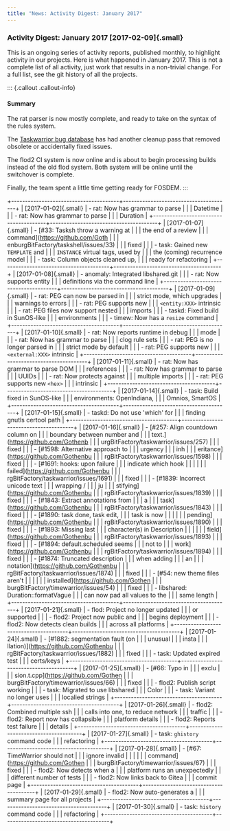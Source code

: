 ```yaml
---
title: "News: Activity Digest: January 2017"
---
```


### Activity Digest: January 2017 [2017-02-09]{.small}

This is an ongoing series of activity reports, published monthly, to highlight
activity in our projects. Here is what happened in January 2017. This is not a
complete list of all activity, just work that results in a non-trivial change.
For a full list, see the git history of all the projects.

::: {.callout .callout-info}
#### Summary

The rat parser is now mostly complete, and ready to take on the syntax of the
rules system.

The [Taskwarrior bug
database](https://github.com/GothenburgBitFactory/taskwarrior/issues) haѕ had
another cleanup pass that removed obsolete or accidentally fixed issues.

The flod2 CI system is now online and is about to begin processing builds
instead of the old flod system. Both system will be online until the switchover
is complete.

Finally, the team spent a little time getting ready for FOSDEM.
:::

+---------------------------------------+---------------------------------------+
| [2017-01-02]{.small}                  | -   rat: Now has grammar to parse     |
|                                       |     Datetime                          |
|                                       | -   rat: Now has grammar to parse     |
|                                       |     Duration                          |
+---------------------------------------+---------------------------------------+
| [2017-01-07]{.small}                  | -   [\#33: Tasksh throw a warning at  |
|                                       |     the end of a review               |
|                                       |     command](https://github.com/Goth  |
|                                       | enburgBitFactory/taskshell/issues/33) |
|                                       |     fixed                             |
|                                       | -   task: Gained new `TEMPLATE` and   |
|                                       |     `INSTANCE` virtual tags, used by  |
|                                       |     the (coming) recurrence model     |
|                                       | -   task: Column objects cleaned up,  |
|                                       |     ready for refactoring             |
+---------------------------------------+---------------------------------------+
| [2017-01-08]{.small}                  | -   anomaly: Integrated libshared.git |
|                                       | -   rat: Now supports entity          |
|                                       |     definitions via the command line  |
+---------------------------------------+---------------------------------------+
| [2017-01-09]{.small}                  | -   rat: PEG can now be parsed in     |
|                                       |     strict mode, which upgrades       |
|                                       |     warnings to errors                |
|                                       | -   rat: PEG supports new             |
|                                       |     `<entity:XXX>` intrinsic          |
|                                       | -   rat: PEG files now support nested |
|                                       |     imports                           |
|                                       | -   taskd: Fixed build in SunOS-like  |
|                                       |     environments                      |
|                                       | -   timew: Now has a `resize` command |
+---------------------------------------+---------------------------------------+
| [2017-01-10]{.small}                  | -   rat: Now reports runtime in debug |
|                                       |     mode                              |
|                                       | -   rat: Now has grammar to parse     |
|                                       |     clog rule sets                    |
|                                       | -   rat: PEG is no longer parsed in   |
|                                       |     strict mode by default            |
|                                       | -   rat: PEG supports new             |
|                                       |     `<external:XXX>` intrinsic        |
+---------------------------------------+---------------------------------------+
| [2017-01-11]{.small}                  | -   rat: Now has grammar to parse DOM |
|                                       |     references                        |
|                                       | -   rat: Now has grammar to parse     |
|                                       |     UUIDs                             |
|                                       | -   rat: Now protects against         |
|                                       |     multiple imports                  |
|                                       | -   rat: PEG supports new `<hex>`     |
|                                       |     intrinsic                         |
+---------------------------------------+---------------------------------------+
| [2017-01-14]{.small}                  | -   task: Build fixed in SunOS-like   |
|                                       |     environments: OpenIndiana,        |
|                                       |     Omnios, SmartOS                   |
+---------------------------------------+---------------------------------------+
| [2017-01-15]{.small}                  | -   taskd: Do not use \'which\' for   |
|                                       |     finding gnutls certool path       |
+---------------------------------------+---------------------------------------+
| [2017-01-16]{.small}                  | -   [\#257: Align countdown column on |
|                                       |     boundary between number and       |
|                                       |     text.](https://github.com/Gothenb |
|                                       | urgBitFactory/taskwarrior/issues/257) |
|                                       |     fixed                             |
|                                       | -   [\#1598: Alternative approach to  |
|                                       |     urgency                           |
|                                       |     inh                               |
|                                       | eritance](https://github.com/Gothenbu |
|                                       | rgBitFactory/taskwarrior/issues/1598) |
|                                       |     fixed                             |
|                                       | -   [\#1691: hooks: upon failure      |
|                                       |     indicate which hook               |
|                                       |                                       |
|                                       |   failed](https://github.com/Gothenbu |
|                                       | rgBitFactory/taskwarrior/issues/1691) |
|                                       |     fixed                             |
|                                       | -   [\#1839: Incorrect unicode text   |
|                                       |     wrapping /                        |
|                                       |     ju                                |
|                                       | stifying](https://github.com/Gothenbu |
|                                       | rgBitFactory/taskwarrior/issues/1839) |
|                                       |     fixed                             |
|                                       | -   [\#1843: Extract annotations from |
|                                       |     a                                 |
|                                       |     task](https://github.com/Gothenbu |
|                                       | rgBitFactory/taskwarrior/issues/1843) |
|                                       |     fixed                             |
|                                       | -   [\#1890: task done, task edit,    |
|                                       |     task is now                       |
|                                       |                                       |
|                                       |  pending](https://github.com/Gothenbu |
|                                       | rgBitFactory/taskwarrior/issues/1890) |
|                                       |     fixed                             |
|                                       | -   [\#1893: Missing last             |
|                                       |     character(s) in Description       |
|                                       |                                       |
|                                       |    field](https://github.com/Gothenbu |
|                                       | rgBitFactory/taskwarrior/issues/1893) |
|                                       |     fixed                             |
|                                       | -   [\#1894: default.scheduled seems  |
|                                       |     not to                            |
|                                       |     work](https://github.com/Gothenbu |
|                                       | rgBitFactory/taskwarrior/issues/1894) |
|                                       |     fixed                             |
|                                       | -   [\#1874: Truncated description    |
|                                       |     when adding                       |
|                                       |     an                                |
|                                       | notation](https://github.com/Gothenbu |
|                                       | rgBitFactory/taskwarrior/issues/1874) |
|                                       |     fixed                             |
|                                       | -   [\#54: new theme files aren\'t    |
|                                       |                                       |
|                                       |  installed](https://github.com/Gothen |
|                                       | burgBitFactory/timewarrior/issues/54) |
|                                       |     fixed                             |
|                                       | -   libshared: Duration::formatVague  |
|                                       |     can now pad all values to the     |
|                                       |     same length                       |
+---------------------------------------+---------------------------------------+
| [2017-01-21]{.small}                  | -   flod: Project no longer updated   |
|                                       |     or supported                      |
|                                       | -   flod2: Project now public and     |
|                                       |     begins deployment                 |
|                                       | -   flod2: Now detects clean builds   |
|                                       |     across all platforms              |
+---------------------------------------+---------------------------------------+
| [2017-01-24]{.small}                  | -   [\#1882: segmentation fault (on   |
|                                       |     unusual                           |
|                                       |     insta                             |
|                                       | llation)](https://github.com/Gothenbu |
|                                       | rgBitFactory/taskwarrior/issues/1882) |
|                                       |     fixed                             |
|                                       | -   task: Updated expired test        |
|                                       |     certs/keys                        |
+---------------------------------------+---------------------------------------+
| [2017-01-25]{.small}                  | -   [\#66: Typo in                    |
|                                       |     exclu                             |
|                                       | sion.t.cpp](https://github.com/Gothen |
|                                       | burgBitFactory/timewarrior/issues/66) |
|                                       |     fixed                             |
|                                       | -   flod2: Publish script working     |
|                                       | -   task: Migrated to use libshared   |
|                                       |     Color                             |
|                                       | -   task: Variant no longer uses      |
|                                       |     localied strings                  |
+---------------------------------------+---------------------------------------+
| [2017-01-26]{.small}                  | -   flod2: Combined multiple ssh      |
|                                       |     calls into one, to reduce network |
|                                       |     traffic                           |
|                                       | -   flod2: Report now has collapsible |
|                                       |     platform details                  |
|                                       | -   flod2: Reports test failure       |
|                                       |     details                           |
+---------------------------------------+---------------------------------------+
| [2017-01-27]{.small}                  | -   task: `ghistory` command code     |
|                                       |     refactoring                       |
+---------------------------------------+---------------------------------------+
| [2017-01-28]{.small}                  | -   [\#67: TimeWarrior should not     |
|                                       |     ignore invalid                    |
|                                       |                                       |
|                                       |    command](https://github.com/Gothen |
|                                       | burgBitFactory/timewarrior/issues/67) |
|                                       |     fixed                             |
|                                       | -   flod2: Now detects when a         |
|                                       |     platform runs an unexpectedly     |
|                                       |     different number of tests         |
|                                       | -   flod2: Now links back to Gitea    |
|                                       |     commit page                       |
+---------------------------------------+---------------------------------------+
| [2017-01-29]{.small}                  | -   flod2: Now auto-generates a       |
|                                       |     summary page for all projects     |
+---------------------------------------+---------------------------------------+
| [2017-01-30]{.small}                  | -   task: `history` command code      |
|                                       |     refactoring                       |
+---------------------------------------+---------------------------------------+

